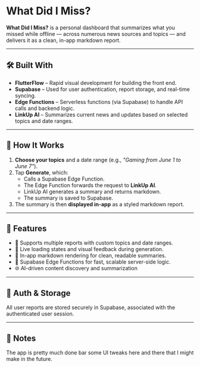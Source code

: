 # What Did I Miss?

**What Did I Miss?** is a personal dashboard that summarizes what you missed while offline — across numerous news sources and topics — and delivers it as a clean, in-app markdown report.

---

## 🛠 Built With

- **FlutterFlow** – Rapid visual development for building the front end.
- **Supabase** – Used for user authentication, report storage, and real-time syncing.
- **Edge Functions** – Serverless functions (via Supabase) to handle API calls and backend logic.
- **LinkUp AI** – Summarizes current news and updates based on selected topics and date ranges.

---

## 📱 How It Works

1. **Choose your topics** and a date range (e.g., *"Gaming from June 1 to June 7"*).
2. Tap **Generate**, which:
   - Calls a Supabase Edge Function.
   - The Edge Function forwards the request to **LinkUp AI**.
   - LinkUp AI generates a summary and returns markdown.
   - The summary is saved to Supabase.
3. The summary is then **displayed in-app** as a styled markdown report.

---

## 🧩 Features

- 📅 Supports multiple reports with custom topics and date ranges.
- 🔄 Live loading states and visual feedback during generation.
- 📄 In-app markdown rendering for clean, readable summaries.
- 🚀 Supabase Edge Functions for fast, scalable server-side logic.
- 🌐 AI-driven content discovery and summarization

---

## 🔐 Auth & Storage

All user reports are stored securely in Supabase, associated with the authenticated user session.

---

## 📎 Notes

The app is pretty much done bar some UI tweaks here and there that I might make in the future.
